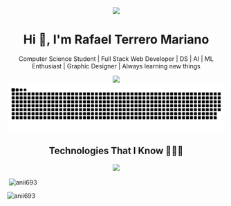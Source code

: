 <!-- Encabezado y presentación -->
<div align="center">
  <img src="https://user-images.githubusercontent.com/73097560/115834477-dbab4500-a447-11eb-908a-139a6edaec5c.gif">
  <h1 align="center">Hi 👋, I'm Rafael Terrero Mariano</h1>
  <p align="center">Computer Science Student | Full Stack Web Developer | DS | AI | ML Enthusiast | Graphic Designer | Always learning new things</p>
  <a href="https://github.com/DenverCoder1/readme-typing-svg">
    <img src="https://readme-typing-svg.herokuapp.com?lines=Computer+Science+Student;Full+Stack+Web+Developer;DS%20|%20AI%20|%20ML%20Enthusiast;Graphic%20Designer;Always%20learning%20new%20things&center=true&width=500&height=50">
  </a>
</div>

<!-- Estadísticas y Snake -->
<div align="center">
<img src="https://github.com/1999AZZAR/1999AZZAR/blob/main/resources/img/grid-snake.svg" alt="snake" />
  <br>
</div>

<!-- Tecnologías que conozco -->
<div align="center">
  <h2>Technologies That I Know 👨🏻‍💻</h2>
  <a href="https://skillicons.dev">
    <img src="https://skillicons.dev/icons?i=bootstrap,c,css,discord,express,github,html,idea,java,js,mysql,nodejs,postman,py,vscode&perline=14" />
  </a>
</div>

<div aling="center">
<p>&nbsp;<img align="center" src="https://github-readme-stats.vercel.app/api?username=anii693&show_icons=true&theme=dark&locale=en" alt="anii693" /></p>
<p><img align="left" src="https://github-readme-stats.vercel.app/api/top-langs?username=anii693&show_icons=true&theme=dark&locale=en&layout=compact" alt="anii693" /></p>
</div>

